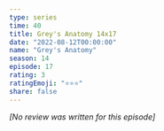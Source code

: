 ```yaml
---
type: series
time: 40
title: Grey's Anatomy 14x17
date: "2022-08-12T00:00:00"
name: "Grey's Anatomy"
season: 14
episode: 17
rating: 3
ratingEmoji: "⭐️⭐️⭐️"
share: false
---
```


_[No review was written for this episode]_
